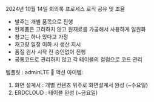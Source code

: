 2024년 10월 14일 회의록
프로세스 로직 공유 및 조율
- 발주는 개별 품목으로 진행
- 완제품은 고려하지 않고 원재료를 가공해서 사용하게 일원화
- 창고는 하나 있다고 가정
- 재고량 일정 이하 시 생산 지시
- 품질 검사 시작 전 승인없이 진행
- 공통코드로 관리하지 않고 각 테이블의 컬럼으로 코드 관리

템플릿 : adminLTE
📌 액션 아이템:
1. 화면 설계서 : 개별 컨텐츠 위주로 화면설계서 완성 (~수요일)
2. ERDCLOUD : 테이블 완성 (~금요일)